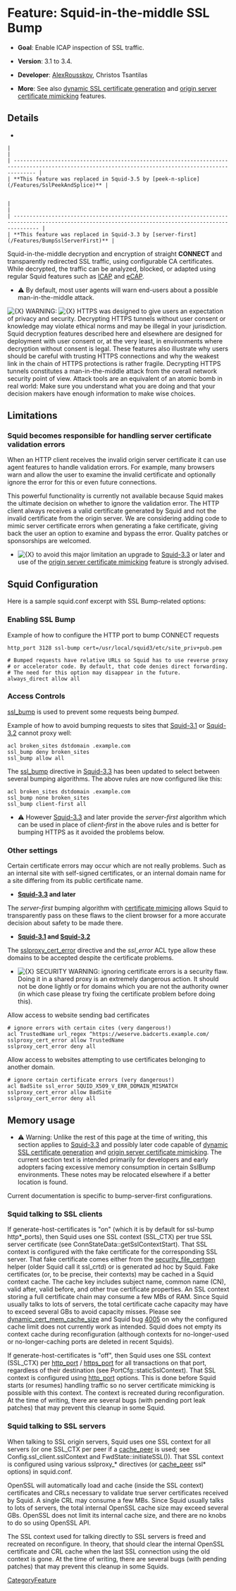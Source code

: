 # Feature: Squid-in-the-middle SSL Bump

  - **Goal**: Enable ICAP inspection of SSL traffic.

  - **Version**: 3.1 to 3.4.

  - **Developer**:
    [AlexRousskov](/AlexRousskov),
    Christos Tsantilas

  - **More**: See also [dynamic SSL certificate
    generation](/Features/DynamicSslCert)
    and [origin server certificate
    mimicking](/Features/MimicSslServerCert)
    features.

## Details

  - 
    
    |                                                                                                                                                     |
    | --------------------------------------------------------------------------------------------------------------------------------------------------- |
    | **This feature was replaced in Squid-3.5 by [peek-n-splice](/Features/SslPeekAndSplice)** |
    

    |                                                                                                                                                      |
    | ---------------------------------------------------------------------------------------------------------------------------------------------------- |
    | **This feature was replaced in Squid-3.3 by [server-first](/Features/BumpSslServerFirst)** |
    

Squid-in-the-middle decryption and encryption of straight **CONNECT**
and transparently redirected SSL traffic, using configurable CA
certificates. While decrypted, the traffic can be analyzed, blocked, or
adapted using regular Squid features such as
[ICAP](/Features/ICAP)
and
[eCAP](/Features/eCAP).

  - ⚠️
    By default, most user agents will warn end-users about a possible
    man-in-the-middle attack.

![{X}](https://wiki.squid-cache.org/wiki/squidtheme/img/icon-error.png)
WARNING:
![{X}](https://wiki.squid-cache.org/wiki/squidtheme/img/icon-error.png)
HTTPS was designed to give users an expectation of privacy and security.
Decrypting HTTPS tunnels without user consent or knowledge may violate
ethical norms and may be illegal in your jurisdiction. Squid decryption
features described here and elsewhere are designed for deployment with
user consent or, at the very least, in environments where decryption
without consent is legal. These features also illustrate why users
should be careful with trusting HTTPS connections and why the weakest
link in the chain of HTTPS protections is rather fragile. Decrypting
HTTPS tunnels constitutes a man-in-the-middle attack from the overall
network security point of view. Attack tools are an equivalent of an
atomic bomb in real world: Make sure you understand what you are doing
and that your decision makers have enough information to make wise
choices.

## Limitations

### Squid becomes responsible for handling server certificate validation errors

When an HTTP client receives the invalid origin server certificate it
can use agent features to handle validation errors. For example, many
browsers warn and allow the user to examine the invalid certificate and
optionally ignore the error for this or even future connections.

This powerful functionality is currently not available because Squid
makes the ultimate decision on whether to ignore the validation error.
The HTTP client always receives a valid certificate generated by Squid
and not the invalid certificate from the origin server. We are
considering adding code to mimic server certificate errors when
generating a fake certificate, giving back the user an option to examine
and bypass the error. Quality patches or sponsorships are welcomed.

  - ![{X}](https://wiki.squid-cache.org/wiki/squidtheme/img/icon-error.png)
    to avoid this major limitation an upgrade to
    [Squid-3.3](/Releases/Squid-3.3)
    or later and use of the [origin server certificate
    mimicking](/Features/MimicSslServerCert)
    feature is strongly advised.

## Squid Configuration

Here is a sample squid.conf excerpt with SSL Bump-related options:

### Enabling SSL Bump

Example of how to configure the HTTP port to bump CONNECT requests

    http_port 3128 ssl-bump cert=/usr/local/squid3/etc/site_priv+pub.pem
    
    # Bumped requests have relative URLs so Squid has to use reverse proxy
    # or accelerator code. By default, that code denies direct forwarding.
    # The need for this option may disappear in the future.
    always_direct allow all

### Access Controls

[ssl_bump](http://www.squid-cache.org/Doc/config/ssl_bump) is used to
prevent some requests being *bumped*.

Example of how to avoid bumping requests to sites that
[Squid-3.1](/Releases/Squid-3.1)
or
[Squid-3.2](/Releases/Squid-3.2)
cannot proxy well:

    acl broken_sites dstdomain .example.com
    ssl_bump deny broken_sites
    ssl_bump allow all

The [ssl_bump](http://www.squid-cache.org/Doc/config/ssl_bump)
directive in
[Squid-3.3](/Releases/Squid-3.3)
has been updated to select between several bumping algorithms. The above
rules are now configured like this:

    acl broken_sites dstdomain .example.com
    ssl_bump none broken_sites
    ssl_bump client-first all

  - ⚠️
    However
    [Squid-3.3](/Releases/Squid-3.3)
    and later provide the *server-first* algorithm which can be used in
    place of *client-first* in the above rules and is better for bumping
    HTTPS as it avoided the problems below.

### Other settings

Certain certificate errors may occur which are not really problems. Such
as an internal site with self-signed certificates, or an internal domain
name for a site differing from its public certificate name.

  - **[Squid-3.3](/Releases/Squid-3.3)
    and later**

The *server-first* bumping algorithm with [certificate
mimicing](/Features/MimicSslServerCert)
allows Squid to transparently pass on these flaws to the client browser
for a more accurate decision about safety to be made there.

  - **[Squid-3.1](/Releases/Squid-3.1)
    and
    [Squid-3.2](/Releases/Squid-3.2)**

The
[sslproxy_cert_error](http://www.squid-cache.org/Doc/config/sslproxy_cert_error)
directive and the *ssl_error* ACL type allow these domains to be
accepted despite the certificate problems.

  - ![{X}](https://wiki.squid-cache.org/wiki/squidtheme/img/icon-error.png)
    SECURITY WARNING: ignoring certificate errors is a security flaw.
    Doing it in a shared proxy is an extremely dangerous action. It
    should not be done lightly or for domains which you are not the
    authority owner (in which case please try fixing the certificate
    problem before doing this).

Allow access to website sending bad certificates

    # ignore errors with certain cites (very dangerous!)
    acl TrustedName url_regex ^https://weserve.badcerts.example.com/
    sslproxy_cert_error allow TrustedName
    sslproxy_cert_error deny all

Allow access to websites attempting to use certificates belonging to
another domain.

    # ignore certain certificate errors (very dangerous!)
    acl BadSite ssl_error SQUID_X509_V_ERR_DOMAIN_MISMATCH
    sslproxy_cert_error allow BadSite
    sslproxy_cert_error deny all

## Memory usage

  - ⚠️
    Warning: Unlike the rest of this page at the time of writing, this
    section applies to
    [Squid-3.3](/Releases/Squid-3.3)
    and possibly later code capable of [dynamic SSL certificate
    generation](/Features/DynamicSslCert)
    and [origin server certificate
    mimicking](/Features/MimicSslServerCert).
    The current section text is intended primarily for developers and
    early adopters facing excessive memory consumption in certain
    SslBump environments. These notes may be relocated elsewhere if a
    better location is found.

Current documentation is specific to bump-server-first configurations.

### Squid talking to SSL clients

If generate-host-certificates is "on" (which it is by default for
ssl-bump http\*_ports), then Squid uses one SSL context (SSL_CTX) per
true SSL server certificate (see ConnStateData::getSslContextStart).
That SSL context is configured with the fake certificate for the
corresponding SSL server. That fake certificate comes either from the
[security_file_certgen](http://www.squid-cache.org/Versions/v5/manuals/security_file_certgen)
helper (older Squid call it ssl_crtd) or is generated ad hoc by Squid.
Fake certificates (or, to be precise, their contexts) may be cached in a
Squid context cache. The cache key includes subject name, common name
(CN), valid after, valid before, and other true certificate properties.
An SSL context storing a full certificate chain may consume a few MBs of
RAM. Since Squid usually talks to lots of servers, the total certificate
cache capacity may have to exceed several GBs to avoid capacity misses.
Please see
[dynamic_cert_mem_cache_size](http://www.squid-cache.org/Doc/config/dynamic_cert_mem_cache_size)
and Squid bug [4005](https://bugs.squid-cache.org/show_bug.cgi?id=4005)
on why the configured cache limit does not currently work as intended.
Squid does not empty its context cache during reconfiguration (although
contexts for no-longer-used or no-longer-caching ports are deleted in
recent Squids).

If generate-host-certificates is "off", then Squid uses one SSL context
(SSL_CTX) per
[http_port](http://www.squid-cache.org/Doc/config/http_port) /
[https_port](http://www.squid-cache.org/Doc/config/https_port) for all
transactions on that port, regardless of their destination (see
PortCfg::staticSslContext). That SSL context is configured using
[http_port](http://www.squid-cache.org/Doc/config/http_port) options.
This is done before Squid starts (or resumes) handling traffic so no
server certificate mimicking is possible with this context. The context
is recreated during reconfiguration. At the time of writing, there are
several bugs (with pending port leak patches) that may prevent this
cleanup in some Squid.

### Squid talking to SSL servers

When talking to SSL origin servers, Squid uses one SSL context for all
servers (or one SSL_CTX per peer if a
[cache_peer](http://www.squid-cache.org/Doc/config/cache_peer) is
used; see Config.ssl_client.sslContext and FwdState::initiateSSL()).
That SSL context is configured using various sslproxy_\* directives (or
[cache_peer](http://www.squid-cache.org/Doc/config/cache_peer) ssl\*
options) in squid.conf.

OpenSSL will automatically load and cache (inside the SSL context)
certificates and CRLs necessary to validate true server certificates
received by Squid. A single CRL may consume a few MBs. Since Squid
usually talks to lots of servers, the total internal OpenSSL cache size
may exceed several GBs. OpenSSL does not limit its internal cache size,
and there are no knobs to do so using OpenSSL API.

The SSL context used for talking directly to SSL servers is freed and
recreated on reconfigure. In theory, that should clear the internal
OpenSSL certificate and CRL cache when the last SSL connection using the
old context is gone. At the time of writing, there are several bugs
(with pending patches) that may prevent this cleanup in some Squids.

[CategoryFeature](/CategoryFeature)
